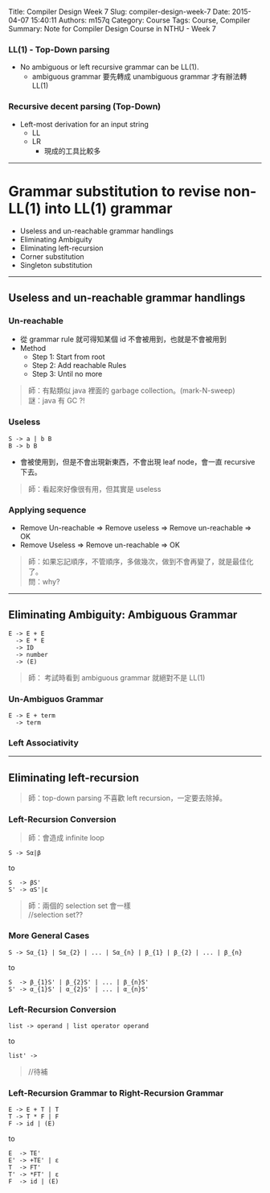 Title: Compiler Design Week 7
Slug: compiler-design-week-7
Date: 2015-04-07 15:40:11
Authors: m157q
Category: Course
Tags: Course, Compiler
Summary: Note for Compiler Design Course in NTHU - Week 7

### LL(1) - Top-Down parsing
+ No ambiguous or left recursive grammar can be LL(1).
    + ambiguous grammar 要先轉成 unambiguous grammar 才有辦法轉 LL(1)

### Recursive decent parsing (Top-Down)
+ Left-most derivation for an input string
    + LL
    + LR
        + 現成的工具比較多

---

# Grammar substitution to revise non-LL(1) into LL(1) grammar
+ Useless and un-reachable grammar handlings
+ Eliminating Ambiguity
+ Eliminating left-recursion
+ Corner substitution
+ Singleton substitution

---

## Useless and un-reachable grammar handlings

### Un-reachable
+ 從 grammar rule 就可得知某個 id 不會被用到，也就是不會被用到
+ Method
    + Step 1: Start from root
    + Step 2: Add reachable Rules
    + Step 3: Until no more
> 師：有點類似 java 裡面的 garbage collection。(mark-N-sweep)  
> 謎：java 有 GC ?!  

### Useless
```
S -> a | b B
B -> b B
```
+ 會被使用到，但是不會出現新東西，不會出現 leaf node，會一直 recursive 下去。
> 師：看起來好像很有用，但其實是 useless  

### Applying sequence
+ Remove Un-reachable => Remove useless => Remove un-reachable => OK
+ Remove Useless => Remove un-reachable => OK
> 師：如果忘記順序，不管順序，多做幾次，做到不會再變了，就是最佳化了。  
> 問：why?  

---

## Eliminating Ambiguity: Ambiguous Grammar
```
E -> E + E
  -> E * E
  -> ID
  -> number
  -> (E)
```
> 師： 考試時看到 ambiguous grammar 就絕對不是 LL(1)  

### Un-Ambiguos Grammar
```
E -> E + term
  -> term
```

### Left Associativity

---

## Eliminating left-recursion
> 師：top-down parsing 不喜歡 left recursion，一定要去除掉。  

### Left-Recursion Conversion
> 師：會造成 infinite loop  
```
S -> Sα|β
```
to  
```
S  -> βS'
S' -> αS'|ε
```
> 師：兩個的 selection set 會一樣  
> //selection set??

### More General Cases
```
S -> Sα_{1} | Sα_{2} | ... | Sα_{n} | β_{1} | β_{2} | ... | β_{n}
```
to   
```
S  -> β_{1}S' | β_{2}S' | ... | β_{n}S'
S' -> α_{1}S' | α_{2}S' | ... | α_{n}S'
```

### Left-Recursion Conversion
```
list -> operand | list operator operand
```
to   
```
list' -> 
```
> //待補  

### Left-Recursion Grammar to Right-Recursion Grammar
```
E -> E + T | T
T -> T * F | F
F -> id | (E)
```
to  
```
E  -> TE'
E' -> +TE' | ε
T  -> FT'
T' -> *FT' | ε
F  -> id | (E)
```

